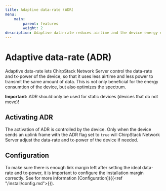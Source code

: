 ```yaml
---
title: Adaptive data-rate (ADR)
menu:
    main:
        parent: features
        weight: 2
description: Adaptive data-rate reduces airtime and the device energy consumption.
---
```


# Adaptive data-rate (ADR)

Adaptive data-rate lets ChirpStack Network Server control the data-rate and
tx-power of the device, so that it uses less airtime and less power to
transmit the same amount of data. This is not only beneficial for the
energy consumtion of the device, but also optimizes the spectrum.

**Important:** ADR should only be used for static devices (devices that
do not move)!

## Activating ADR

The activation of ADR is controlled by the device. Only when the device
sends an uplink frame with the ADR flag set to `true` will ChirpStack Network Server
adjust the data-rate and tx-power of the device if needed.

## Configuration

To make sure there is enough link margin left after setting the ideal
data-rate and tx-power, it is important to configure the installation margin
correctly. See for more information [Configuration]({{<ref "/install/config.md">}}).
